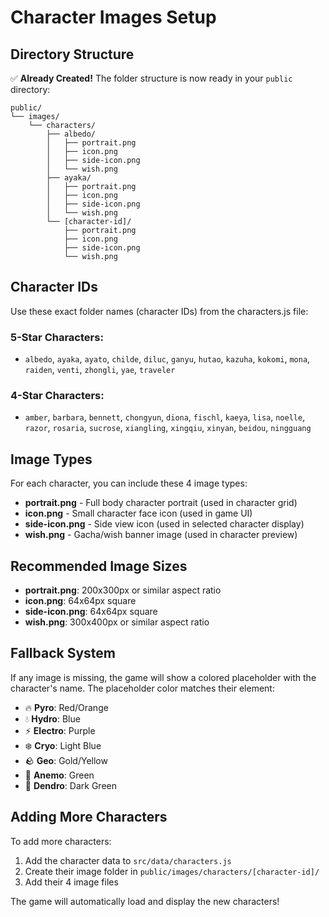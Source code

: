 # Character Images Setup

## Directory Structure  
✅ **Already Created!** The folder structure is now ready in your `public` directory:

```
public/
└── images/
    └── characters/
        ├── albedo/
        │   ├── portrait.png
        │   ├── icon.png
        │   ├── side-icon.png
        │   └── wish.png
        ├── ayaka/
        │   ├── portrait.png
        │   ├── icon.png
        │   ├── side-icon.png
        │   └── wish.png
        └── [character-id]/
            ├── portrait.png
            ├── icon.png
            ├── side-icon.png
            └── wish.png
```

## Character IDs
Use these exact folder names (character IDs) from the characters.js file:

### 5-Star Characters:
- `albedo`, `ayaka`, `ayato`, `childe`, `diluc`, `ganyu`, `hutao`, `kazuha`, `kokomi`, `mona`, `raiden`, `venti`, `zhongli`, `yae`, `traveler`

### 4-Star Characters:
- `amber`, `barbara`, `bennett`, `chongyun`, `diona`, `fischl`, `kaeya`, `lisa`, `noelle`, `razor`, `rosaria`, `sucrose`, `xiangling`, `xingqiu`, `xinyan`, `beidou`, `ningguang`

## Image Types
For each character, you can include these 4 image types:
- **portrait.png** - Full body character portrait (used in character grid)
- **icon.png** - Small character face icon (used in game UI)
- **side-icon.png** - Side view icon (used in selected character display)
- **wish.png** - Gacha/wish banner image (used in character preview)

## Recommended Image Sizes
- **portrait.png**: 200x300px or similar aspect ratio
- **icon.png**: 64x64px square
- **side-icon.png**: 64x64px square  
- **wish.png**: 300x400px or similar aspect ratio

## Fallback System
If any image is missing, the game will show a colored placeholder with the character's name. The placeholder color matches their element:
- 🔥 **Pyro**: Red/Orange
- 💧 **Hydro**: Blue  
- ⚡ **Electro**: Purple
- ❄️ **Cryo**: Light Blue
- 🪨 **Geo**: Gold/Yellow
- 💨 **Anemo**: Green
- 🌿 **Dendro**: Dark Green

## Adding More Characters
To add more characters:
1. Add the character data to `src/data/characters.js`
2. Create their image folder in `public/images/characters/[character-id]/`
3. Add their 4 image files

The game will automatically load and display the new characters!